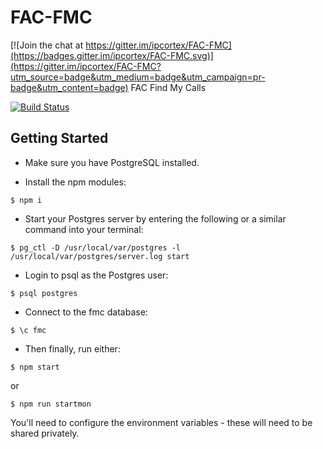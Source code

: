# FAC-FMC

[![Join the chat at https://gitter.im/ipcortex/FAC-FMC](https://badges.gitter.im/ipcortex/FAC-FMC.svg)](https://gitter.im/ipcortex/FAC-FMC?utm_source=badge&utm_medium=badge&utm_campaign=pr-badge&utm_content=badge)
FAC Find My Calls

[![Build Status](https://travis-ci.org/ipcortex/FAC-FMC.svg?branch=master)](https://travis-ci.org/ipcortex/FAC-FMC)

## Getting Started

* Make sure you have PostgreSQL installed.

* Install the npm modules:

```
$ npm i
```
* Start your Postgres server by entering the following or a similar command into your terminal:

```
$ pg_ctl -D /usr/local/var/postgres -l /usr/local/var/postgres/server.log start

```
* Login to psql as the Postgres user:

```
$ psql postgres
```
* Connect to the fmc database:

```
$ \c fmc
```

* Then finally, run either:

```
$ npm start
```
or

```
$ npm run startmon
```

You'll need to configure the environment variables - these will need to be shared privately.
